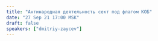 ```yaml
---
title: "Антинародная деятельность сект под флагом КОБ"
date: "27 Sep 21 17:00 MSK"
draft: false
speakers: ["dmitriy-zaycev"]
---
```

